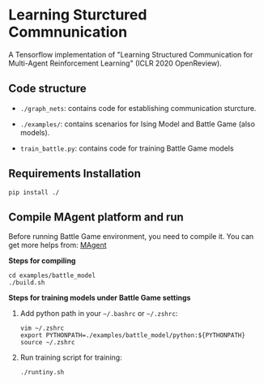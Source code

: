 # Learning Sturctured Commnunication

A Tensorflow implementation of "Learning Structured Communication for Multi-Agent Reinforcement Learning" (ICLR 2020 OpenReview).

 
## Code structure

- `./graph_nets`: contains code for establishing communication sturcture.

- `./examples/`: contains scenarios for Ising Model and Battle Game (also models).

- `train_battle.py`: contains code for training Battle Game models

## Requirements Installation
```shell
pip install ./
```
## Compile MAgent platform and run

Before running Battle Game environment, you need to compile it. You can get more helps from: [MAgent](https://github.com/geek-ai/MAgent)

**Steps for compiling**

```shell
cd examples/battle_model
./build.sh
```

**Steps for training models under Battle Game settings**

1. Add python path in your `~/.bashrc` or `~/.zshrc`:

    ```shell
    vim ~/.zshrc
    export PYTHONPATH=./examples/battle_model/python:${PYTHONPATH}
    source ~/.zshrc
    ```

2. Run training script for training:

    ```shell
    ./runtiny.sh
    ```
